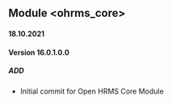 ## Module <ohrms_core>

#### 18.10.2021
#### Version 16.0.1.0.0
##### ADD
- Initial commit for Open HRMS Core Module
